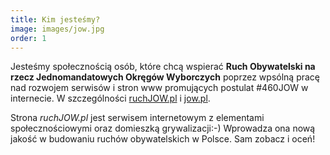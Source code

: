 ```yaml
---
title: Kim jesteśmy?
image: images/jow.jpg
order: 1
---
```


Jesteśmy społecznością osób, które chcą wspierać **Ruch Obywatelski na rzecz Jednomandatowych Okręgów Wyborczych** poprzez wpsólną pracę nad rozwojem serwisów i stron www promujących postulat #460JOW w internecie.
W szczególności [ruchJOW.pl][1] i [jow.pl][2].

Strona *ruchJOW.pl* jest serwisem internetowym z elementami społecznościowymi oraz domieszką grywalizacji:-) 
Wprowadza ona nową jakość w budowaniu ruchów obywatelskich w Polsce. Sam zobacz i oceń!

[1]: https://ruchjow.pl  "ruchJOW.pl"
[2]: https://jow.pl  "jow.pl"
